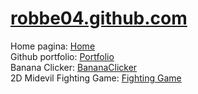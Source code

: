 # [robbe04.github.com](https://robbe04.github.io/home/)
Home pagina: [Home](https://robbe04.github.io/home)  
Github portfolio: [Portfolio](https://robbe04.github.io/portfolio)  
Banana Clicker: [BananaClicker](https://robbe04.github.io/portfolio)  
2D Midevil Fighting Game: [Fighting Game](https://robbe04.github.io/fight)

